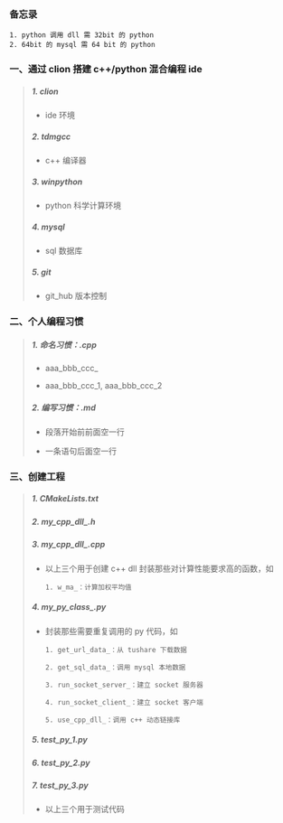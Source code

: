 ### **备忘录**
    1. python 调用 dll 需 32bit 的 python
    2. 64bit 的 mysql 需 64 bit 的 python

### **一、通过 clion 搭建 c++/python 混合编程 ide**
>
> ##### *1. clion*
>
> * ide 环境
>
> ##### *2. tdmgcc*
>
> * c++ 编译器
>
> ##### *3. winpython*
>
> * python 科学计算环境
>
> ##### *4. mysql*
>
> * sql 数据库
>
> ##### *5. git*
>
> * git_hub 版本控制
>

### **二、个人编程习惯**
>
> ##### *1. 命名习惯：.cpp*
>   * aaa_bbb_ccc_
>
>   * aaa_bbb_ccc_1, aaa_bbb_ccc_2
>
> ##### *2. 编写习惯：.md*
>
>   * 段落开始前前面空一行
>
>   * 一条语句后面空一行
>

### **三、创建工程**
>
> ##### *1. CMakeLists.txt*
>
> ##### *2. my_cpp_dll_.h*
>
> ##### *3. my_cpp_dll_.cpp*
>
> * 以上三个用于创建 c++ dll 封装那些对计算性能要求高的函数，如
>
>   `1. w_ma_：计算加权平均值`
>
> ##### *4. my_py_class_.py*
>
> * 封装那些需要重复调用的 py 代码，如
>
>   `1. get_url_data_：从 tushare 下载数据`
>
>   `2. get_sql_data_：调用 mysql 本地数据`
>
>   `3. run_socket_server_：建立 socket 服务器`
>
>   `4. run_socket_client_：建立 socket 客户端`
>
>   `5. use_cpp_dll_：调用 c++ 动态链接库`
>
> ##### *5. test_py_1.py*
>
> ##### *6. test_py_2.py*
>
> ##### *7. test_py_3.py*
>
> * 以上三个用于测试代码
>


